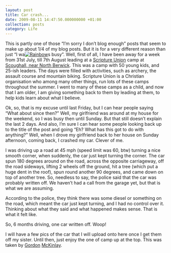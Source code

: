 ```yaml
---
layout: post
title: Car crash...
date: 2009-08-11 14:47:50.000000000 +01:00
collection: posts
category: Life
---
```


This is partly one of those “I’m sorry I don’t blog enough” posts that seem to make up about 1/4 of my blog posts. But it is for a very different reason than just “I wa[![Rainbow](http://blog.10people.co.uk/wp-content/uploads/2009/08/3799635835_07d8b3e9f7_b-300x199.jpg "Rainbow")](http://www.flickr.com/photos/gordon_mckinlay/3799635835/in/set-72157621857604749/)s busy”. Well, first of all, I have been away for a week from 31st July, till 7th August leading at a [Scripture Union](http://www.suscotland.org.uk) camp at [Scoughall, near North Berwick](http://maps.google.co.uk/maps?f=q&source=s_q&hl=en&ie=UTF8&cd=1&geocode=FRU6VwMdGdLX_w&split=0&layer=x&&ll=56.041363,-2.619896&spn=0.032506,0.071497&z=14). This was a camp with 50 young kids, and 25-ish leaders. The days were filled with activities, such as archery, the assault course and mountain biking. Scripture Union is a Christian organisation who among many other things, run lots of these camps throughout the summer. I went to many of these camps as a child, and now that I am older, I am giving something back to them by leading at them, to help kids learn about what I believe.

Ok, so, that is my excuse until last Friday, but I can hear people saying “What about since then?” Well, my girlfriend was around at my house for the weekend, so I was busy then until Sunday. But that still doesn’t explain the last 2 days. And also, I’m sure I can hear some people looking back up to the title of the post and going “Eh? What has this got to do with anything?” Well, when I drove my girlfriend back to her house on Sunday afternoon, coming back, I crashed my car. Clever of me.

I was driving up a road at 45 mph (speed limit was 60, btw) turning a nice smooth corner, when suddenly, the car just kept turning the corner. The car spun 180 degrees around on the road, across the opposite carriageway, off the road sideways, lifting 2 wheels off the ground, hit a tree (which put a huge dent in the roof), spun round another 90 degrees, and came down on top of another tree. So, needless to say, the police said that the car was probably written off. We haven’t had a call from the garage yet, but that is what we are assuming.

According to the police, they think there was some diesel or something on the road, which meant the car just kept turning, and I had no control over it. Thinking about what they said and what happened makes sense. That is what it felt like.

So, 6 months driving, one car written off. Woop!

I will have a few pics of the car that I will upload onto here once I get them off my sister. Until then, just enjoy the one of camp up at the top. This was taken by [Gordon](http://http://www.flickr.com/photos/gordon_mckinlay/) [McKinlay](http://http://gordonsramblings.blogspot.com/).
